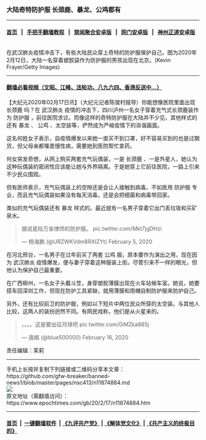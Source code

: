 ### 大陆奇特防护服 长颈鹿、暴龙、公鸡都有
------------------------

#### [首页](https://github.com/gfw-breaker/banned-news1/blob/master/README.md) &nbsp;&nbsp;|&nbsp;&nbsp; [手把手翻墙教程](https://github.com/gfw-breaker/guides/wiki) &nbsp;&nbsp;|&nbsp;&nbsp; [禁闻聚合安卓版](https://github.com/gfw-breaker/bn-android) &nbsp;&nbsp;|&nbsp;&nbsp; [网门安卓版](https://github.com/oGate2/oGate) &nbsp;&nbsp;|&nbsp;&nbsp; [神州正道安卓版](https://github.com/SzzdOgate/update) 



<div><img alt="" class="aligncenter wp-post-image" src="https://i.epochtimes.com/assets/uploads/2020/02/GettyImages-1200308915-600x400.jpg"/>
<div class="red16 caption">
 <p>
  在武汉肺炎疫情冲击下，有些大陆民众穿上奇特的防护服保护自己。图为2020年2月12日，大陆一名穿着塑胶袋作为防护服的男孩出现在北京。(Kevin Frayer/Getty Images)
 </p>
</div>
</div><hr/>

#### [翻墙必看视频（文昭、江峰、法轮功、八九六四、香港反送中...）](https://github.com/gfw-breaker/banned-news1/blob/master/pages/link3.md)

<div><p>
 【大纪元2020年02月17日讯】（大纪元记者陈俊村报导）你能想像医院里面出现
 <ok href="https://www.epochtimes.com/gb/tag/%E9%95%BF%E9%A2%88%E9%B9%BF.html">
  长颈鹿
 </ok>
 吗？在
 <ok href="https://www.epochtimes.com/gb/tag/%E6%AD%A6%E6%B1%89%E8%82%BA%E7%82%8E.html">
  武汉肺炎
 </ok>
 疫情的冲击下，四川泸州一名女子穿着充气式长颈鹿装作为
 <ok href="https://www.epochtimes.com/gb/tag/%E9%98%B2%E6%8A%A4%E6%9C%8D.html">
  防护服
 </ok>
 ，前往医院求诊。而像这样的奇特防护服在大陆并不少见，其他样式的还有
 <ok href="https://www.epochtimes.com/gb/tag/%E6%9A%B4%E9%BE%99.html">
  暴龙
 </ok>
 、
 <ok href="https://www.epochtimes.com/gb/tag/%E5%85%AC%E9%B8%A1.html">
  公鸡
 </ok>
 、太空装等，俨然成为严峻疫情下的诙谐画面。
</p>
<p>
 这名何姓女子表示，自疫情爆发以来她一直买不到口罩，好不容易买到的也是过期货，但父母亲都罹患慢性病，需要她到医院帮忙拿药。
</p>
<p>
 何女突发奇想，从网上购买两套充气玩偶装，一是
 <ok href="https://www.epochtimes.com/gb/tag/%E9%95%BF%E9%A2%88%E9%B9%BF.html">
  长颈鹿
 </ok>
 、一是外星人，她认为这种玩偶装的密闭性应该能让她与外界隔离。于是她穿上它前往医院，一路上引来不少民众围观。
</p>
<p>
 但有医师表示，充气玩偶装上的空隙还是会让人接触到病毒，不如医用
 <ok href="https://www.epochtimes.com/gb/tag/%E9%98%B2%E6%8A%A4%E6%9C%8D.html">
  防护服
 </ok>
 专业，而且充气玩偶装如果没有每天消毒，还是会把细菌和病毒带回家。
</p>
<p>
</p>
<p>
 类似的充气玩偶装还有
 <ok href="https://www.epochtimes.com/gb/tag/%E6%9A%B4%E9%BE%99.html">
  暴龙
 </ok>
 样式的。最近就有一名男子穿着它出门丢垃圾和买矿泉水。
</p>
<blockquote class="twitter-tweet">
 <p dir="ltr" lang="zh">
  据说是段万金律师的防护服。
  <ok href="https://t.co/Mkt7jgDHzi">
   pic.twitter.com/Mkt7jgDHzi
  </ok>
 </p>
 <p>
  — 杨海鹏 (@URZWKVdm8RXIZYt)
  <ok href="https://twitter.com/URZWKVdm8RXIZYt/status/1225055159551574018?ref_src=twsrc%5Etfw">
   February 5, 2020
  </ok>
 </p>
</blockquote>
<p>
 <p>
  在河北邢台，一名男子在过年前买了两套
  <ok href="https://www.epochtimes.com/gb/tag/%E5%85%AC%E9%B8%A1.html">
   公鸡
  </ok>
  服，原本要作为演出之用，现在因为
  <ok href="https://www.epochtimes.com/gb/tag/%E6%AD%A6%E6%B1%89%E8%82%BA%E7%82%8E.html">
   武汉肺炎
  </ok>
  疫情爆发，便与妻子穿着这种服装上街。尽管引来不一样的眼光，但他认为保护自己最重要。
 </p>
 <p>
 </p>
 <p>
  在广西柳州，一名女子头戴斗笠，身穿塑胶薄膜出现在火车站候车室。她说，她要搭车回深圳工作，但现在防护工具紧缺，就用薄膜和雨帽自制防护服来防护自己。
 </p>
 <p>
 </p>
 <p>
  另外，还有比较前卫的防护服，例如以下短片中两位民众所穿的太空装。与其他人比较，这两人的装扮迥然不同。有网民戏称，他们是从火星来的。
 </p>
 <blockquote class="twitter-tweet">
  <p dir="ltr" lang="zh">
   。。。。这是要出征月球吧
   <ok href="https://t.co/0iMZka885j">
    pic.twitter.com/0iMZka885j
   </ok>
  </p>
  <p>
   — 唐嫣 (@blue500000)
   <ok href="https://twitter.com/blue500000/status/1229154140850253824?ref_src=twsrc%5Etfw">
    February 16, 2020
   </ok>
  </p>
 </blockquote>
 <p>
  <p>
   责任编辑：茉莉
  </p>
 </p>
</p></div>
<hr/>
手机上长按并复制下列链接或二维码分享本文章：<br/>
https://github.com/gfw-breaker/banned-news1/blob/master/pages/nsc413/n11874884.md <br/>
<a href='https://github.com/gfw-breaker/banned-news1/blob/master/pages/nsc413/n11874884.md'><img src='https://github.com/gfw-breaker/banned-news1/blob/master/pages/nsc413/n11874884.md.png'/></a> <br/>
原文地址（需翻墙访问）：https://www.epochtimes.com/gb/20/2/17/n11874884.htm


------------------------
#### [首页](https://github.com/gfw-breaker/banned-news1/blob/master/README.md) &nbsp;|&nbsp; [一键翻墙软件](https://github.com/gfw-breaker/nogfw/blob/master/README.md) &nbsp;| [《九评共产党》](https://github.com/gfw-breaker/9ping.md/blob/master/README.md#九评之一评共产党是什么) | [《解体党文化》](https://github.com/gfw-breaker/jtdwh.md/blob/master/README.md) | [《共产主义的终极目的》](https://github.com/gfw-breaker/gczydzjmd.md/blob/master/README.md)


<img src='http://gfw-breaker.win/banned-news/pages/nsc413/n11874884.md' width='0px' height='0px'/>